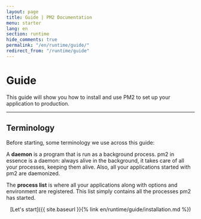 ```yaml
---
layout: page
title: Guide | PM2 Documentation
menu: starter
lang: en
section: runtime
hide_comments: true
permalink: "/en/runtime/guide/"
redirect_from: "/runtime/guide"
---
```


# Guide

This guide will show you how to install and use PM2 to set up your application to production.

---

## Terminology

Before starting, some terminology we use across this guide:

A **daemon** is a program that is run as a background process. pm2 in essence is a daemon: always alive in the background, it takes care of all your processes, keeping them alive. Also, all your applications started with pm2 are daemonized.

The **process list** is where all your applications along with options and environment are registered. This list simply contains all the processes pm2 has started.

<div>
  <p align="center">[Let's start]({{ site.baseurl }}{% link en/runtime/guide/installation.md %})</p>
</div>
